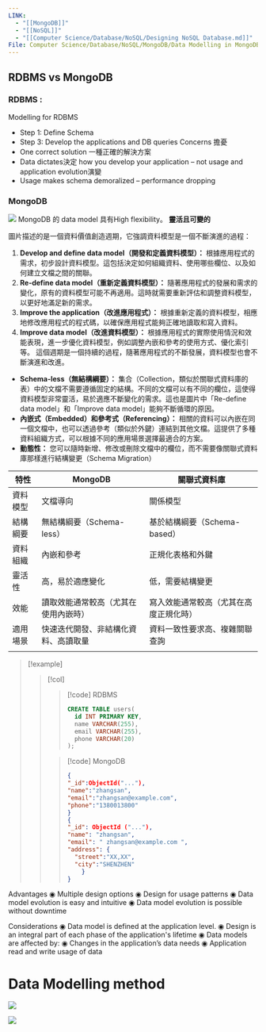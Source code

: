 ```yaml
---
LINK:
  - "[[MongoDB]]"
  - "[[NoSQL]]"
  - "[[Computer Science/Database/NoSQL/Designing NoSQL Database.md]]"
File: Computer Science/Database/NoSQL/MongoDB/Data Modelling in MongoDB.md
---
```



## RDBMS vs MongoDB

### RDBMS :
Modelling for RDBMS
- Step 1: Define Schema
- Step 3: Develop the applications and DB queries
Concerns 擔憂
- One correct solution 一種正確的解決方案
- Data dictates決定 how you develop your application – not usage
and application evolution演變
- Usage makes schema demoralized – performance dropping

### MongoDB
![](PICTURE/Data%20Modelling%20with%20MongoDB/34e64dc7ce843c587ae989d520dc0d7d_MD5.jpeg)
MongoDB 的 data model 具有High flexibility。 **靈活且可變的**

圖片描述的是一個資料價值創造週期，它強調資料模型是一個不斷演進的過程：

1. **Develop and define data model（開發和定義資料模型）：** 根據應用程式的需求，初步設計資料模型。這包括決定如何組織資料、使用哪些欄位、以及如何建立文檔之間的關聯。
2. **Re-define data model（重新定義資料模型）：** 隨著應用程式的發展和需求的變化，原有的資料模型可能不再適用。這時就需要重新評估和調整資料模型，以更好地滿足新的需求。
3. **Improve the application（改進應用程式）：** 根據重新定義的資料模型，相應地修改應用程式的程式碼，以確保應用程式能夠正確地讀取和寫入資料。
4. **Improve data model（改進資料模型）：** 根據應用程式的實際使用情況和效能表現，進一步優化資料模型，例如調整內嵌和參考的使用方式、優化索引等。
這個週期是一個持續的過程，隨著應用程式的不斷發展，資料模型也會不斷演進和改進。








- **Schema-less（無結構綱要）：** 集合（Collection，類似於關聯式資料庫的表）中的文檔不需要遵循固定的結構。不同的文檔可以有不同的欄位，這使得資料模型非常靈活，易於適應不斷變化的需求。這也是圖片中「Re-define data model」和「Improve data model」能夠不斷循環的原因。
- **內嵌式（Embedded）和參考式（Referencing）：** 相關的資料可以內嵌在同一個文檔中，也可以透過參考（類似於外鍵）連結到其他文檔。這提供了多種資料組織方式，可以根據不同的應用場景選擇最適合的方案。
- **動態性：** 您可以隨時新增、修改或刪除文檔中的欄位，而不需要像關聯式資料庫那樣進行結構變更（Schema Migration）










| 特性   | MongoDB            | 關聯式資料庫               |
| ---- | ------------------ | -------------------- |
| 資料模型 | 文檔導向               | 關係模型                 |
| 結構綱要 | 無結構綱要（Schema-less） | 基於結構綱要（Schema-based） |
| 資料組織 | 內嵌和參考              | 正規化表格和外鍵             |
| 靈活性  | 高，易於適應變化           | 低，需要結構變更             |
| 效能   | 讀取效能通常較高（尤其在使用內嵌時） | 寫入效能通常較高（尤其在高度正規化時）  |
| 適用場景 | 快速迭代開發、非結構化資料、高讀取量 | 資料一致性要求高、複雜關聯查詢      |
|      |                    |                      |

> [!example] 
> 
>> [!col] 
>> 
>>> [!code] RDBMS   
>>>   ```SQL
>>>   CREATE TABLE users(
>>>  	id INT PRIMARY KEY,
>>>   	name VARCHAR(255),
>>>   	email VARCHAR(255),
>>>   	phone VARCHAR(20)
>>>   );
>>>   ``` 
>>   
>>>[!code] MongoDB
>>>   ```JSON
>>>   {
>>>   "_id":ObjectId("..."),
>>>   "name":"zhangsan",
>>>   "email":"zhangsan@example.com",
>>>   "phone":"1380013800"
>>>   }
>>>  {
>>>   "_id": ObjectId ("..."),
>>>   "name": "zhangsan",
>>>   "email": " zhangsan@example.com ",
>>>   "address": {
>>>   	"street":"XX,XX",
>>>   	"city":"SHENZHEN"
>>> 	  }
>>>   }
>>>  ```
>>>  
>> 
> 

Advantages
◉ Multiple design options
◉ Design for usage patterns
◉ Data model evolution is easy and intuitive
◉ Data model evolution is possible without downtime

Considerations
◉ Data model is defined at the application level.
◉ Design is an integral part of each phase of the
application's lifetime
◉ Data models are affected by:
◉ Changes in the application’s data needs
◉ Application read and write usage of data


# Data Modelling method
![](PICTURE/Data%20Modelling%20with%20MongoDB/40f93eba5dd89086dc9f720353d45f7d_MD5.jpeg)

![](PICTURE/Data%20Modelling%20with%20MongoDB/ef2570a20e9366c14307a1e847ea2b00_MD5.jpeg)










